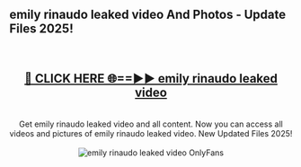 <h2>emily rinaudo leaked video And Photos - Update Files 2025!</h2>
<br>
<div align="center">
<h2><a href="https://linkcuts.com/hfmhzwbr" rel="nofollow">🔴 CLICK HERE 🌐==►► emily rinaudo leaked video</a></h2>
<br>
Get emily rinaudo leaked video and all content. Now you can access all videos and pictures of emily rinaudo leaked video. New Updated Files 2025!
<br>
<br>
<a href="https://linkcuts.com/hfmhzwbr" rel="nofollow" data-target="animated-image.originalLink"><img src="https://i.ibb.co.com/WyWwxjT/player-gif2.gif" alt="emily rinaudo leaked video OnlyFans" style="max-width: 100%; display: inline-block;" data-target="animated-image.originalImage"></a>
</div>
<br>